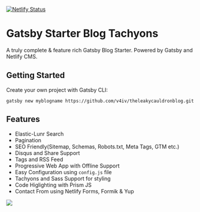 [![Netlify Status](https://api.netlify.com/api/v1/badges/e87569d9-1f7b-4ca2-941b-6d5081d976c1/deploy-status)](https://app.netlify.com/sites/theleakycauldronblog/deploys)

# Gatsby Starter Blog Tachyons

A truly complete & feature rich Gatsby Blog Starter. Powered by Gatsby and Netlify CMS.

## Getting Started
Create your own project with Gatsby CLI:

```shell
gatsby new myblogname https://github.com/v4iv/theleakycauldronblog.git 
```

## Features

* Elastic-Lunr Search
* Pagination
* SEO Friendly(Sitemap, Schemas, Robots.txt, Meta Tags, GTM etc.)
* Disqus and Share Support
* Tags and RSS Feed
* Progressive Web App with Offline Support
* Easy Configuration using `config.js` file
* Tachyons and Sass Support for styling
* Code Higlighting with Prism JS
* Contact From using Netlify Forms, Formik & Yup


<a href="https://www.netlify.com">
  <img src="https://www.netlify.com/img/global/badges/netlify-dark.svg"/>
</a>
